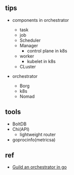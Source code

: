 
## tips

+ components in orchestrator
    + task
    + job
    + Scheduler
    + Manager
        + control plane in k8s
    + worker
        + kubelet in k8s
    + CLuster

+ orchestrator
    + Borg
    + k8s
    + Nomad

## tools
+ BoltDB
+ Chi(API)
    + lightweight router 
+ goprocinfo(metricsa)

## ref

+ [Guild an orchestrator in go](https://livebook.manning.com/book/build-an-orchestration-system-from-scratch/meap-version-1/v-1/)